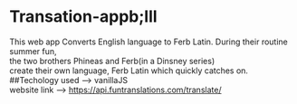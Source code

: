 # Transation-appb;lll
This web app Converts English language to Ferb Latin. During their routine summer fun, </br>
the two brothers Phineas and Ferb(in a Dinsney series)  </br>
create their own language, Ferb Latin which quickly catches on. </br>
##Techology used  --> vanillaJS  </br>
website link  --> https://api.funtranslations.com/translate/
